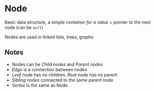 # Node

Basic data structure, a simple *container for a value* + pointer to the next node (can be `null`)

Nodes are used in linked lists, trees, graphs

<!--
Узлы используются в [[Связные списки!связных списках]], [[Деревья!деревьях]], [[Графы!графах]]
-->

## Notes

- Nodes can be *Child nodes* and *Parent nodes*
- *Edge* is a connection between nodes
- *Leaf node* has no children, *Root node* has no parent
- *Sibling nodes* connected to the same parent node
- *Vertex* is the same as Node
